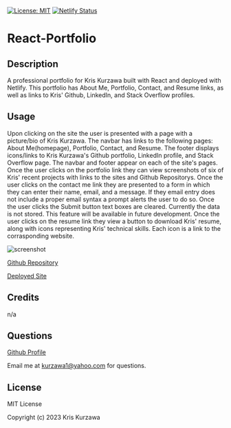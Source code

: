 [![License: MIT](https://img.shields.io/badge/License-MIT-yellow.svg)](https://opensource.org/licenses/MIT)
[![Netlify Status](https://api.netlify.com/api/v1/badges/82902b20-689a-4061-b9ce-5c386987c4fb/deploy-status)](https://app.netlify.com/sites/kriskurzawa/deploys)
# React-Portfolio

## Description

A professional portfolio for Kris Kurzawa built with React and deployed with Netlify.  This portfolio has About Me, Portfolio, Contact, and Resume links, as well as links to Kris' Github, LinkedIn, and Stack Overflow profiles.  

## Usage

Upon clicking on the site the user is presented with a page with a picture/bio of Kris Kurzawa.  The navbar has links to the following pages: About Me(homepage), Portfolio, Contact, and Resume.  The footer displays icons/links to Kris Kurzawa's Github portfolio, LinkedIn profile, and Stack Overflow page.  The navbar and footer appear on each of the site's pages.  Once the user clicks on the portfolio link they can view screenshots of six of Kris' recent projects with links to the sites and Github Repositorys.  Once the user clicks on the contact me link they are presented to a form in which they can enter their name, email, and a message.  If they email entry does not include a proper email syntax a prompt alerts the user to do so.  Once the user clicks the Submit button text boxes are cleared.  Currently the data is not stored.  This feature will be available in future development.  Once the user clicks on the resume link they view a button to download Kris' resume, along with icons representing Kris' technical skills.  Each icon is a link to the corrasponding website.

![screenshot]()

[Github Repository](https://github.com/KKurzawa/React-Portfolio)

[Deployed Site](https://kriskurzawa.netlify.app/)

## Credits

n/a

## Questions

[Github Profile](https://github.com/KKurzawa)

Email me at kurzawa1@yahoo.com for questions.

## License

MIT License

Copyright (c) 2023 Kris Kurzawa



